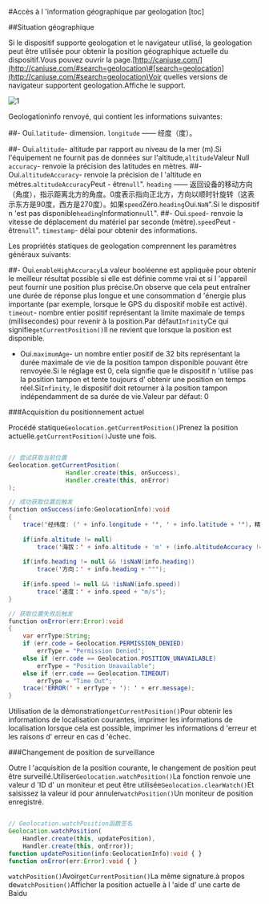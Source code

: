#Accès à l 'information géographique par geologation
[toc]

##Situation géographique

Si le dispositif supporte geologation et le navigateur utilisé, la geologation peut être utilisée pour obtenir la position géographique actuelle du dispositif.Vous pouvez ouvrir la page.[http://caniuse.com/](http://caniuse.com/#search=geolocation)#[search=geolocation](http://caniuse.com/#search=geolocation)Voir quelles versions de navigateur supportent geologation.Affiche le support.

![1](img/1.png)

Geologationinfo renvoyé, qui contient les informations suivantes:

##- Oui.`latitude`- dimension. `longitude` —— 经度（度）。

##- Oui.`altitude`- altitude par rapport au niveau de la mer (m).Si l'équipement ne fournit pas de données sur l'altitude,`altitude`Valeur Null `accuracy`- renvoie la précision des latitudes en mètres.
##- Oui.`altitudeAccuracy`- renvoie la précision de l 'altitude en mètres.`altitudeAccuracy`Peut - être`null`". `heading` —— 返回设备的移动方向（角度），指示距离北方的角度。0度表示指向正北方，方向以顺时针旋转（这表示东方是90度，西方是270度）。如果`speed`Zéro.`heading`Oui.`NaN`".Si le dispositif n 'est pas disponible`heading`Information`null`".
##- Oui.`speed`- renvoie la vitesse de déplacement du matériel par seconde (mètre).`speed`Peut - être`null`". `timestamp`- délai pour obtenir des informations.

Les propriétés statiques de geologation comprennent les paramètres généraux suivants:

##- Oui.`enableHighAccuracy`La valeur booléenne est appliquée pour obtenir le meilleur résultat possible si elle est définie comme vrai et si l 'appareil peut fournir une position plus précise.On observe que cela peut entraîner une durée de réponse plus longue et une consommation d 'énergie plus importante (par exemple, lorsque le GPS du dispositif mobile est activé). `timeout`- nombre entier positif représentant la limite maximale de temps (millisecondes) pour revenir à la position.Par défaut`Infinity`Ce qui signifie`getCurrentPosition()`Il ne revient que lorsque la position est disponible.
- Oui.`maximumAge`- un nombre entier positif de 32 bits représentant la durée maximale de vie de la position tampon disponible pouvant être renvoyée.Si le réglage est 0, cela signifie que le dispositif n 'utilise pas la position tampon et tente toujours d' obtenir une position en temps réel.Si`Infinity`, le dispositif doit retourner à la position tampon indépendamment de sa durée de vie.Valeur par défaut: 0

###Acquisition du positionnement actuel

Procédé statique`Geolocation.getCurrentPosition()`Prenez la position actuelle.`getCurrentPosition()`Juste une fois.


```java

// 尝试获取当前位置
Geolocation.getCurrentPosition(
				Handler.create(this, onSuccess), 
				Handler.create(this, onError)
);

// 成功获取位置后触发
function onSuccess(info:GeolocationInfo):void
{
	trace('经纬度: (' + info.longitude + '°, ' + info.latitude + '°)，精确度：' + info.accuracy + 'm');
	
	if(info.altitude != null)
		trace('海拔：' + info.altitude + 'm' + (info.altitudeAccuracy != null ? ('，精确度：' + info.altitudeAccuracy + 'm') : ''));
		
	if(info.heading != null && !isNaN(info.heading))
		trace('方向：' + info.heading + "°");
		
	if(info.speed != null && !isNaN(info.speed))
		trace('速度：' + info.speed + "m/s");
}

// 获取位置失败后触发
function onError(err:Error):void
{
	var errType:String;
	if (err.code = Geolocation.PERMISSION_DENIED)
		errType = "Permission Denied";
	else if (err.code == Geolocation.POSITION_UNAVAILABLE)
		errType = "Position Unavailable";
	else if (err.code == Geolocation.TIMEOUT)
		errType = "Time Out";
	trace('ERROR(' + errType + '): ' + err.message);
}
```


Utilisation de la démonstration`getCurrentPosition()`Pour obtenir les informations de localisation courantes, imprimer les informations de localisation lorsque cela est possible, imprimer les informations d 'erreur et les raisons d' erreur en cas d 'échec.

###Changement de position de surveillance

Outre l 'acquisition de la position courante, le changement de position peut être surveillé.Utiliser`Geolocation.watchPosition()`La fonction renvoie une valeur d 'ID d' un moniteur et peut être utilisée`Geolocation.clearWatch()`Et saisissez la valeur id pour annuler`watchPosition()`Un moniteur de position enregistré.


```typescript

// Geolocation.watchPosition函数签名
Geolocation.watchPosition(
	Handler.create(this, updatePosition),
	Handler.create(this, onError));
function updatePosition(info:GeolocationInfo):void { }
function onError(err:Error):void { }
```


​`watchPosition()`Avoir`getCurrentPosition()`La même signature.à propos de`watchPosition()`Afficher la position actuelle à l 'aide d' une carte de Baidu